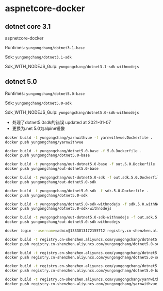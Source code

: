 # aspnetcore-docker  

## dotnet core 3.1

aspnetcore-docker

Runtimes: `yungongchang/dotnet3.1-base`

Sdk: `yungongchang/dotnet3.1-sdk`

Sdk_WITH_NODEJS_Gulp: `yungongchang/dotnet3.1-sdk-withnodejs`

## dotnet 5.0

Runtimes: `yungongchang/dotnet5.0-base`

Sdk: `yungongchang/dotnet5.0-sdk`

Sdk_WITH_NODEJS_Gulp: `yungongchang/dotnet5.0-sdk-withnodejs`

- 处理了dotnet5.0sdk的错误 updated at 2021-01-07
- 更换为.net 5.0为alpine镜像

```bash
docker build -t yungongchang/yarnwithvue -f yarnwithvue.Dockerfile .
docker push yungongchang/yarnwithvue

docker build -t yungongchang/dotnet5.0-base -f 5.0.Dockerfile .
docker push yungongchang/dotnet5.0-base

docker build -t yungongchang/out-dotnet5.0-base -f out.5.0.Dockerfile .
docker push yungongchang/out-dotnet5.0-base

docker build -t yungongchang/out-dotnet5.0-sdk -f out.sdk.5.0.Dockerfile .
docker push yungongchang/out-dotnet5.0-sdk

docker build -t yungongchang/dotnet5.0-sdk -f sdk.5.0.Dockerfile .
docker push yungongchang/dotnet5.0-sdk

docker build -t yungongchang/dotnet5.0-sdk-withnodejs -f sdk.5.0.withNodejs.Dockerfile .
docker push yungongchang/dotnet5.0-sdk-withnodejs

docker build -t yungongchang/out-dotnet5.0-sdk-withnodejs -f out.sdk.5.0.withNodejs.Dockerfile .
docker push yungongchang/out-dotnet5.0-sdk-withnodejs
```

``` bash
docker login --username=admin@1333813172155712 registry.cn-shenzhen.aliyuncs.com

docker build -t registry.cn-shenzhen.aliyuncs.com/yungongchang/dotnet5.0-sdk -f sdk.5.0.Dockerfile .
docker push registry.cn-shenzhen.aliyuncs.com/yungongchang/dotnet5.0-sdk

docker build -t registry.cn-shenzhen.aliyuncs.com/yungongchang/dotnet5.0-sdk-withnodejs -f sdk.5.0.withNodejs.Dockerfile .
docker push registry.cn-shenzhen.aliyuncs.com/yungongchang/dotnet5.0-sdk-withnodejs

docker build -t registry.cn-shenzhen.aliyuncs.com/yungongchang/dotnet5.0-base -f 5.0.Dockerfile .
docker push registry.cn-shenzhen.aliyuncs.com/yungongchang/dotnet5.0-base

docker build -t registry.cn-shenzhen.aliyuncs.com/yungongchang/yarnwithvue -f yarnwithvue.Dockerfile .
docker push registry.cn-shenzhen.aliyuncs.com/yungongchang/yarnwithvue
```
